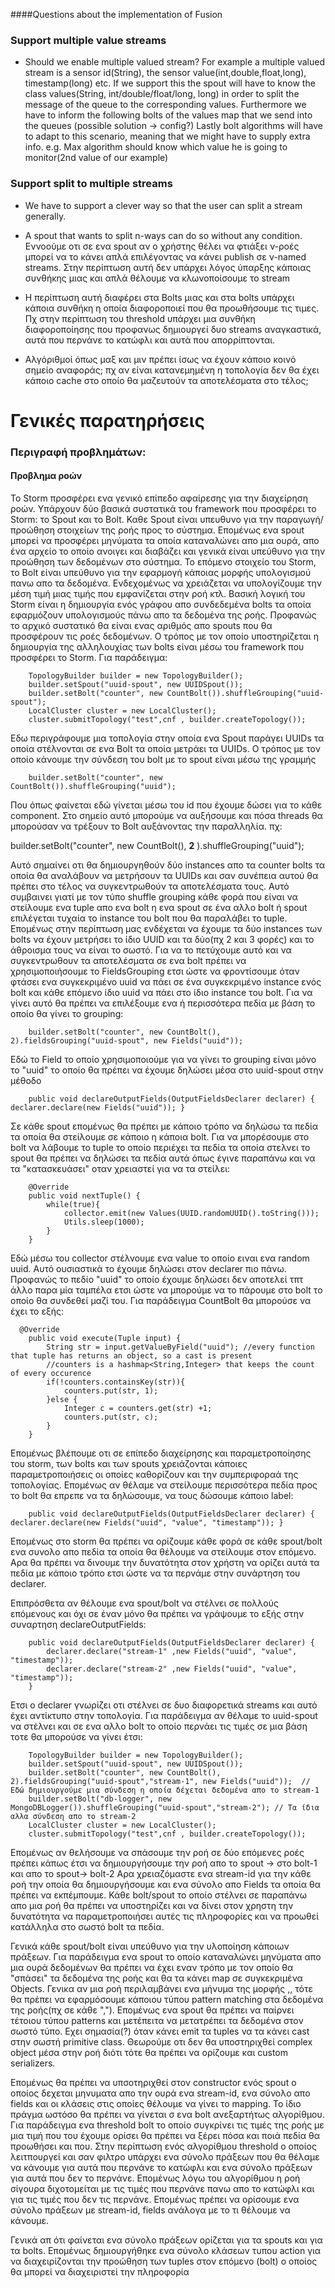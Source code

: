 ####Questions about the implementation of Fusion

### Support multiple value streams

- Should we enable multiple valued stream? For example a multiple valued stream is 
a sensor id(String), the sensor value(int,double,float,long), timestamp(long) etc.
If we support this the spout will have to know the class values(String, int/double/float/long, long)
in order to split the message of the queue to the corresponding values.
Furthermore we have to inform the following bolts of the values map that we send into the queues
(possible solution -> config?)
Lastly bolt algorithms will have to adapt to this scenario, meaning that we might have to supply extra info.
e.g. Max algorithm should know which value he is going to monitor(2nd value of our example)

### Support split to multiple streams
- We have to support a clever way so that the user can split a stream generally.
- A spout that wants to split n-ways can do so without any condition. Εννοούμε οτι σε ενα spout 
αν ο χρήστης θέλει να φτιάξει ν-ροές μπορεί να το κάνει απλά επιλέγοντας να κάνει publish σε ν-named streams.
Στην περίπτωση αυτή δεν υπάρχει λόγος ύπαρξης κάποιας συνθήκης μιας και απλά θέλουμε να κλωνοποίσουμε το stream

- Η περίπτωση αυτή διαφέρει στα Bolts μιας και στα bolts υπάρχει κάποια συνθήκη η οποία διαφοροποιεί που θα
προωθήσουμε τις τιμες. Πχ στην περίπτωση του threshold υπάρχει μια συνθήκη διαφοροποίησης που προφανως δημιουργεί δυο streams
αναγκαστικά, αυτά που περνάνε το κατώφλι και αυτά που απορρίπτονται.

- Αλγόριθμοί όπως μαξ και μιν πρέπει ίσως να έχουν κάποιο κοινό σημείο αναφοράς; πχ αν είναι κατανεμημένη η τοπολογία δεν θα έχει κάποιο cache 
στο οποίο θα μαζευτούν τα αποτελέσματα στο τέλος;


# Γενικές παρατηρήσεις

### Περιγραφή προβλημάτων:
#### Προβλημα ροών
Το Storm προσφέρει ενα γενικό επίπεδο αφαίρεσης για την διαχείρηση ροών. Υπάρχουν δύο βασικά συστατικά του framework που προσφέρει το Storm: το Spout και το Bolt.
Καθε Spout είναι υπευθυνο για την παραγωγή/προώθηση στοιχείων της ροής προς το σύστημα. Επομένως ενα spout μπορεί να προσφέρει μηνύματα τα οποία καταναλώνει απο μια ουρά, 
απο ένα αρχείο το οποίο ανοιγει και διαβάζει και γενικά είναι υπεύθυνο για την προώθηση των δεδομένων στο σύστημα.
Το επόμενο στοιχείο του Storm, το Bolt είναι υπεύθυνο για την εφαρμογή κάποιας μορφής υπολογισμού πανω απο τα δεδομένα. Ενδεχομένως να χρειάζεται να υπολογίζουμε την μέση τιμή
μιας τιμής που εμφανίζεται στην ροή κτλ. 
Βασική λογική του Storm είναι η δημιουργία ενός γράφου απο συνδεδεμένα bolts τα οποία εφαρμόζουν υπολογισμούς πάνω απο τα δεδομένα της ροής. Προφανώς το αρχικό συστατικό θα είναι
ενας αριθμός απο spouts που θα προσφέρουν τις ροές δεδομένων.
Ο τρόπος με τον οποίο υποστηρίζεται η δημιουργία της αλληλουχίας των bolts είναι μέσω του framework που προσφέρει το Storm.
Για παράδειγμα:

```     
    TopologyBuilder builder = new TopologyBuilder();
    builder.setSpout("uuid-spout", new UUIDSpout());
    builder.setBolt("counter", new CountBolt()).shuffleGrouping("uuid-spout");
    LocalCluster cluster = new LocalCluster();
    cluster.submitTopology("test",cnf , builder.createTopology());
```
Εδω περιγράφουμε μια τοπολογία στην οποία ενα Spout παράγει UUIDs τα οποία
στέλνονται σε ενα Bolt τα οποία μετράει τα UUIDs. 
Ο τρόπος με τον οποίο κάνουμε την σύνδεση του bolt με το spout είναι μέσω της γραμμής 
```
    builder.setBolt("counter", new CountBolt()).shuffleGrouping("uuid"); 
```
Που όπως φαίνεται εδώ γίνεται μέσω του id που έχουμε δώσει για το κάθε component. Στο σημείο αυτό μπορούμε να αυξήσουμε και πόσα threads θα μπορούσαν να τρέξουν το
Bolt αυξάνοντας την παραλληλία. πχ: 

builder.setBolt("counter", new CountBolt(), __2__ ).shuffleGrouping("uuid");

Αυτό σημαίνει οτι θα δημιουργηθούν δύο instances απο τα counter bolts τα οποία θα αναλάβουν να μετρήσουν τα UUIDs και σαν συνέπεια αυτού θα πρέπει στο τέλος να 
συγκεντρωθούν τα αποτελέσματα τους. Αυτό συμβαινει γιατί με τον τύπο shuffle grouping κάθε φορά που είναι να στείλουμε ενα tuple απο ενα bolt η ενα spout 
σε ένα αλλο bolt ή spout επιλέγεται τυχαία το instance του bolt που θα παραλάβει το tuple. Επομένως στην περίπτωση μας ενδέχεται να έχουμε τα δύο instances των 
bolts να έχουν μετρήσει το ίδιο UUID και τα δύο(πχ 2 και 3 φορές) και το άθροισμα τους να είναι το σωστό.
Για να το πετύχουμε αυτό και να συγκεντρωθουν τα αποτελέσματα σε ενα bolt πρέπει να χρησιμοποιήσουμε το FieldsGrouping ετσι ώστε να φροντίσουμε όταν φτάσει ενα συγκεκριμένο
uuid να πάει σε ένα συγκεκριμένο instance ενός bolt και κάθε επόμενο ίδιο uuid να πάει στο ίδιο instance του bolt. Για να γίνει αυτό θα πρέπει να επιλέξουμε ενα ή περισσότερα πεδία
με βάση το οποίο θα γίνει το grouping:
```
    builder.setBolt("counter", new CountBolt(), 2).fieldsGrouping("uuid-spout", new Fields("uuid")); 
```
Εδώ το Field το οποίο χρησιμοποιούμε για να γίνει το grouping είναι μόνο το "uuid" το οποίο θα πρέπει να έχουμε δηλώσει μέσα στο uuid-spout στην μέθοδο 
```
    public void declareOutputFields(OutputFieldsDeclarer declarer) { declarer.declare(new Fields("uuid")); }
```

Σε κάθε spout επομένως θα πρέπει με κάποιο τρόπο να δηλώσω τα πεδία τα οποία θα στείλουμε σε κάποιο η κάποια bolt. Για να μπορέσουμε στο bolt να λάβουμε το tuple το οποίο περιέχει
τα πεδία τα οποία στελνει το spout θα πρέπει να δηλώσει τα πεδία αυτά όπως έγινε παραπάνω και να τα "κατασκευάσει" οταν χρειαστεί για να τα στείλει:
``` //uuid-spout
    @Override
    public void nextTuple() {
        while(true){
            collector.emit(new Values(UUID.randomUUID().toString()));
            Utils.sleep(1000);
        }
    } 
```
Εδώ μέσω του collector στέλνουμε ενα value το οποίο ειναι ενα random uuid. Αυτό ουσιαστικά το έχουμε δηλώσει στον declarer πιο πάνω. Προφανώς το πεδίο "uuid" το οποίο έχουμε 
δηλώσει δεν αποτελεί τπτ άλλο παρα μία ταμπέλα ετσι ώστε να μπορούμε να το πάρουμε στο bolt το οποίο θα συνδεθεί μαζί του. Για παράδειγμα CountBolt 
θα μπορούσε να έχει το εξής:
```
  @Override
    public void execute(Tuple input) {
        String str = input.getValueByField("uuid"); //every function that tuple has returns an object, so a cast is present
        //counters is a hashmap<String,Integer> that keeps the count of every occurence
        if(!counters.containsKey(str)){
            counters.put(str, 1);
        }else {
            Integer c = counters.get(str) +1;
            counters.put(str, c);
        }
    }
```
Επομένως βλέπουμε οτι σε επίπεδο διαχείρησης και παραμετροποίησης του storm, των bolts και των spouts χρειάζονται κάποιες παραμετροποιήσεις οι οποίες καθορίζουν 
και την συμπεριφοραά της τοπολογίας.
Επομένως αν θέλαμε να στείλουμε περισσότερα πεδία προς το bolt θα επρεπε να τα δηλώσουμε, να τους δώσουμε κάποιο label:
```
    public void declareOutputFields(OutputFieldsDeclarer declarer) { declarer.declare(new Fields("uuid", "value", "timestamp")); }
```

Επομένως στο storm θα πρέπει να ορίζουμε κάθε φορά σε κάθε spout/bolt ενα συνολο απο πεδία τα οποία θα θέλουμε να στείλουμε στον επόμενο.
Αρα θα πρέπει να δινουμε την δυνατότητα στον χρήστη να ορίζει αυτά τα πεδία με κάποιο τρόπο ετσι ώστε να τα περνάμε στην συνάρτηση του declarer.

Επιπρόσθετα αν θέλουμε ενα spout/bolt να στέλνει σε πολλούς επόμενους και όχι σε έναν μόνο θα πρέπει να γράψουμε το εξής στην συναρτηση declareOutputFields:
```//uuid-spout
    public void declareOutputFields(OutputFieldsDeclarer declarer) { 
        declarer.declare("stream-1" ,new Fields("uuid", "value", "timestamp")); 
        declarer.declare("stream-2" ,new Fields("uuid", "value", "timestamp")); 
    }
```
Ετσι ο declarer γνωρίζει οτι στέλνει σε δυο διαφορετικά streams και αυτό έχει αντίκτυπο στην τοπολογία. Για παράδειγμα αν θέλαμε το uuid-spout να στέλνει και σε ενα αλλο bolt 
το οποίο περνάει τις τιμές σε μια βάση τοτε θα μπορούσε να γίνει έτσι:
```     
    TopologyBuilder builder = new TopologyBuilder();
    builder.setSpout("uuid-spout", new UUIDSpout());
    builder.setBolt("counter", new CountBolt(), 2).fieldsGrouping("uuid-spout","stream-1", new Fields("uuid"));  // Εδώ δημιουργούμε μια σύνδεση η οποία δέχεται δεδομένα απο το stream-1
    builder.setBolt("db-logger", new MongoDBLogger()).shuffleGrouping("uuid-spout","stream-2"); // Τα ίδια αλλα σύνδεση απο το stream-2
    LocalCluster cluster = new LocalCluster();
    cluster.submitTopology("test",cnf , builder.createTopology());
```
Επομένως αν θελήσουμε να σπάσουμε την ροή σε δύο επόμενες ροές πρέπει κάπως έτσι να δημιουργήσουμε την ροή απο το spout -> στο bolt-1 και απο το spout-> bolt-2
Αρα χρειαζόμαστε ενα stream-id για την κάθε ροή την οποία θα δημιουργήσουμε και ενα σύνολο απο Fields τα οποία θα πρέπει να εκπέμπουμε.
Κάθε bolt/spout το οποίο στέλνει σε παραπάνω απο μια ροή θα πρέπει να υποστηρίζει και να δίνει στον χρηστη την δυνατότητα να παραμετροποιήσει αυτές τις πληροφορίες 
και να προωθεί κατάλληλα στο σωστό bolt τα πεδία.

Γενικά κάθε spout/bolt είναι υπεύθυνο για την υλοποίηση κάποιων πράξεων. Για παράδειγμα ενα spout το οποίο καταναλώνει μηνύματα απο μια ουρά δεδομένων θα πρέπει να 
έχει εναν τρόπο με τον οποίο θα "σπάσει" τα δεδομένα της ροής και θα τα κάνει map σε συγκεκριμένα Objects. Γενικα αν μια ροή περιλαμβάνει ενα μήνυμα της μορφής 
<string>,<number>,<timestamp> τότε θα πρέπει να εφαρμόσουμε κάποιου τύπου pattern matching στα δεδομένα της ροής(πχ σε κάθε ","). Επομένως ενα spout θα πρέπει να παίρνει τέτοιου τύπου
patterns και μετέπειτα να μετατρέπει τα δεδομένα στον σωστό τύπο. Εχει σημασία(?) όταν κάνει emit τα tuples να τα κάνει cast στην σωστή primitive class. 
Θεωρούμε οτι δεν θα υποστηριχθεί complex object μέσα στην ροή διότι τότε θα πρέπει να ορίζουμε και custom serializers.

Επομένως θα πρέπει να υπσοτηριχθεί στον constructor ενός spout ο οποίος δεχεται μηνυματα απο την ουρά ενα stream-id, ενα σύνολο απο fields και οι κλάσεις στις οποίες 
θέλουμε να γίνει το mapping. Το ίδιο πράγμα ωστόσο θα πρέπει να γίνεται σ ενα bolt ανεξαρτήτως αλγορίθμου. Για παράδειγμα ενα threshold bolt το οποίο συγκρίνει τις τιμές 
της ροής με μια τιμή που του έχουμε ορίσει θα πρέπει να ξέρει πόσα και ποιά πεδία θα προωθήσει και που. Στην περίπτωση ενός αλγορίθμου threshold ο οποίος λειτπουργεί 
και σαν φιλτρο υπάρχει ενα σύνολο πράξεων που θα θέλαμε να κάνουμε για αυτά που περνάνε το κατώφλι και ενα σύνολο πράξεων για αυτά που δεν το περνάνε. 
Επομένως λόγω του αλγορίθμου η ροή σίγουρα διχοτομείται με τις τιμές που περνάνε πανω απο το κατώφλι και για τις τιμές που δεν τις περνάνε.
Επομένως πρέπει να ορίσουμε ενα σύνολο πράξεων με stream-id, fields ανάλογα με το τι θέλουμε να κάνουμε.

Γενικά απ ότι φαίνεται ενα σύνολο πράξεων ορίζεται για τα spouts και για τα bolts.
Επομένως δημιουργήθηκε ενα σύνολο κλάσεων τυπου action για να διαχειρίζονται την προώθηση των tuples στον επόμενο (bolt) ο οποίος θα μπορεί να διαχειριστεί την πληροφορία


